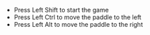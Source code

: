 - Press Left Shift to start the game
- Press Left Ctrl to move the paddle to the left
- Press Left Alt to move the paddle to the right

